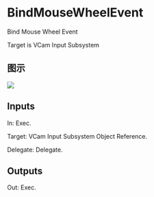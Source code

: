 # BindMouseWheelEvent

Bind Mouse Wheel Event

Target is VCam Input Subsystem

## 图示

![]($-20221218-19171323.png)

## Inputs

In: Exec.

Target: VCam Input Subsystem Object Reference.

Delegate: Delegate.  

## Outputs

Out: Exec.

